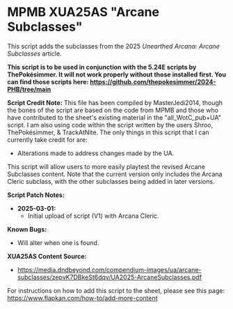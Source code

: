 # MPMB XUA25AS "Arcane Subclasses"
This script adds the subclasses from the 2025 *Unearthed Arcana: Arcane Subclasses* article.

**This script is to be used in conjunction with the 5.24E scripts by ThePokésimmer. It will not work properly without those installed first. You can find those scripts here: https://github.com/thepokesimmer/2024-PHB/tree/main**

**Script Credit Note:**
This file has been compiled by MasterJedi2014, though the bones of the script are based on the code from MPMB and those who have contributed to the sheet's existing material in the "all_WotC_pub+UA" script. I am also using code within the script written by the users Shroo, ThePokésimmer, & TrackAtNite. The only things in this script that I can currently take credit for are:
- Alterations made to address changes made by the UA.

This script will allow users to more easily playtest the revised Arcane Subclasses content. Note that the current version only includes the Arcana Cleric subclass, with the other subclasses being added in later versions.

**Script Patch Notes:**
- **2025-03-01:**
  - Initial upload of script (V1) with Arcana Cleric.

**Known Bugs:**
- Will alter when one is found.

**XUA25AS Content Source:**
- https://media.dndbeyond.com/compendium-images/ua/arcane-subclasses/zepvK7DBkeSt6dqv/UA2025-ArcaneSubclasses.pdf

For instructions on how to add this script to the sheet, please see this page: https://www.flapkan.com/how-to/add-more-content
